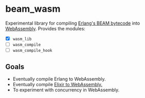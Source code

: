 
# beam_wasm

Experimental library for compiling [Erlang's BEAM bytecode](http://erlang.org/doc/man/beam_lib.html) into [WebAssembly](https://github.com/webassembly/webassembly).   Provides the modules:

- [x] `wasm_lib`
- [ ] `wasm_compile`
- [ ] `wasm_compile_hook`

## Goals

- Eventually compile Erlang to WebAssembly.
- Eventually compile [Elixir to WebAssembly.](https://github.com/jamen/elixir-wasm)
- To experiment with concurrency in WebAssembly.
